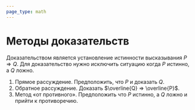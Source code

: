 ```yaml
---
page_type: math
---
```


# Методы доказательств

Доказательством является установление истинности высказывания $P \Rightarrow Q$. Для доказательство нужно исключить ситуацию когда $P$ истинно, а $Q$ ложно.

1. Прямое рассуждение. Предположить, что $P$ и доказать $Q$.
2. Обратное рассуждение. Доказать $\overline{Q} ⇒ \overline{P}$.
3. Метод «от противного». Предположить что $P$ истинно, а $Q$ ложно и прийти к противоречию.


